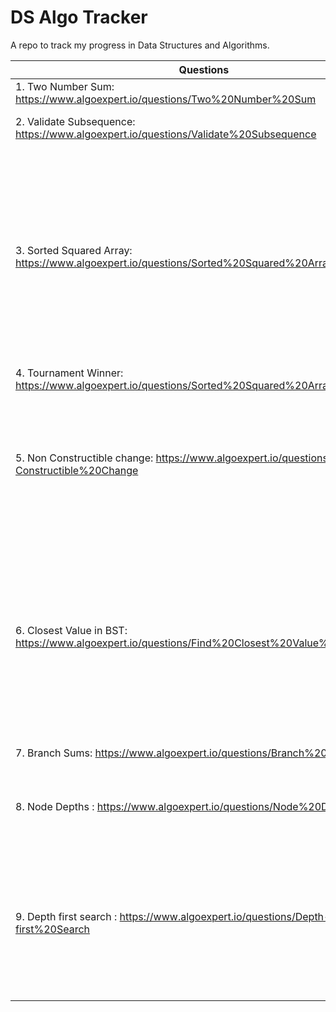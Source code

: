 # DS Algo Tracker

A repo to track my progress in Data Structures and Algorithms. 

| Questions | Tip| Difficulty |
| --------------- | --------------- | --------------- |
| 1.    Two Number Sum: https://www.algoexpert.io/questions/Two%20Number%20Sum | use Hashmap for O(n) | Easy |
| 2.    Validate Subsequence: https://www.algoexpert.io/questions/Validate%20Subsequence| can be done without a flag, cleaner code | Easy |
| 3.    Sorted Squared Array: https://www.algoexpert.io/questions/Sorted%20Squared%20Array| Two pointers, one for max, one for min. Whenver it is mentioned that the input is in a specific order, that usually hints you that there is a more optimal sol than the brute force one. mostly a linear time complexity is available | Easy |
| 4.    Tournament Winner: https://www.algoexpert.io/questions/Sorted%20Squared%20Array| Object.keys, Object.values | Easy |
| 5.    Non Constructible change: https://www.algoexpert.io/questions/Non-Constructible%20Change| next number to be added (n) > change+1, then new change = change + n, if change = k, then we make change from 1 to K| Easy, tricky |
| 6.    Closest Value in BST: https://www.algoexpert.io/questions/Find%20Closest%20Value%20In%20BST| simple traversal, avg time(Balanced BST) - O(logN), worst case - O(N)(One branch tree, so we are not eliminating half the BST in each step). If done recursively space- O(N), iteratively - O(1)| Easy |
| 7.    Branch Sums: https://www.algoexpert.io/questions/Branch%20Sums| simple traversal | Easy |
| 8.    Node Depths : https://www.algoexpert.io/questions/Node%20Depths| recursive is intuitive, take a look at iterative approach using stack | Easy |
| 9.    Depth first search : https://www.algoexpert.io/questions/Depth-first%20Search | Understand that time complexity is O(V+E), because- sume(pushing the vertex to array)= V, sum(traversing the neibhour of each node) = E | Easy |

